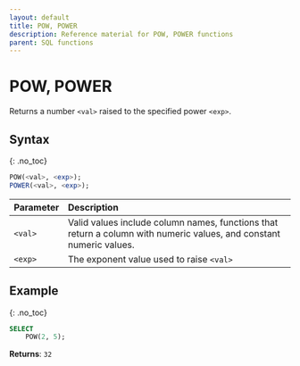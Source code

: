 ```yaml
---
layout: default
title: POW, POWER
description: Reference material for POW, POWER functions
parent: SQL functions
---
```


# POW, POWER

Returns a number `<val>` raised to the specified power `<exp>`.

## Syntax
{: .no_toc}

```sql
POW(<val>, <exp>)​;
POWER(<val>, <exp>)​;
```

| Parameter | Description                                                                                                         |
| :--------- | :------------------------------------------------------------------------------------------------------------------- |
| `<val>`   | Valid values include column names, functions that return a column with numeric values, and constant numeric values. |
| `<exp>`   | The exponent value used to raise `<val>`                                                                            |

## Example
{: .no_toc}

```sql
SELECT
    POW(2, 5);
```

**Returns**: `32`
